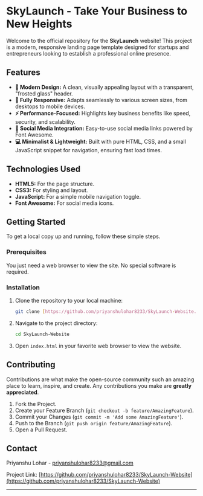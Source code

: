 # SkyLaunch - Take Your Business to New Heights

Welcome to the official repository for the **SkyLaunch** website! This project is a modern, responsive landing page template designed for startups and entrepreneurs looking to establish a professional online presence.

## Features

- **🚀 Modern Design:** A clean, visually appealing layout with a transparent, "frosted glass" header.
- **📱 Fully Responsive:** Adapts seamlessly to various screen sizes, from desktops to mobile devices.
- **⚡ Performance-Focused:** Highlights key business benefits like speed, security, and scalability.
- **🔗 Social Media Integration:** Easy-to-use social media links powered by Font Awesome.
- **💻 Minimalist & Lightweight:** Built with pure HTML, CSS, and a small JavaScript snippet for navigation, ensuring fast load times.

## Technologies Used

- **HTML5:** For the page structure.
- **CSS3:** For styling and layout.
- **JavaScript:** For a simple mobile navigation toggle.
- **Font Awesome:** For social media icons.

## Getting Started

To get a local copy up and running, follow these simple steps.

### Prerequisites

You just need a web browser to view the site. No special software is required.

### Installation

1.  Clone the repository to your local machine:
    ```bash
    git clone [https://github.com/priyanshulohar8233/SkyLaunch-Website.git](https://github.com/priyanshulohar8233/SkyLaunch-Website.git)
    ```
2.  Navigate to the project directory:
    ```bash
    cd SkyLaunch-Website
    ```
3.  Open `index.html` in your favorite web browser to view the website.

## Contributing

Contributions are what make the open-source community such an amazing place to learn, inspire, and create. Any contributions you make are **greatly appreciated**.

1.  Fork the Project.
2.  Create your Feature Branch (`git checkout -b feature/AmazingFeature`).
3.  Commit your Changes (`git commit -m 'Add some AmazingFeature'`).
4.  Push to the Branch (`git push origin feature/AmazingFeature`).
5.  Open a Pull Request.

## Contact

Priyanshu Lohar - priyanshulohar8233@gmail.com

Project Link: [https://github.com/priyanshulohar8233/SkyLaunch-Website](https://github.com/priyanshulohar8233/SkyLaunch-Website)

---
